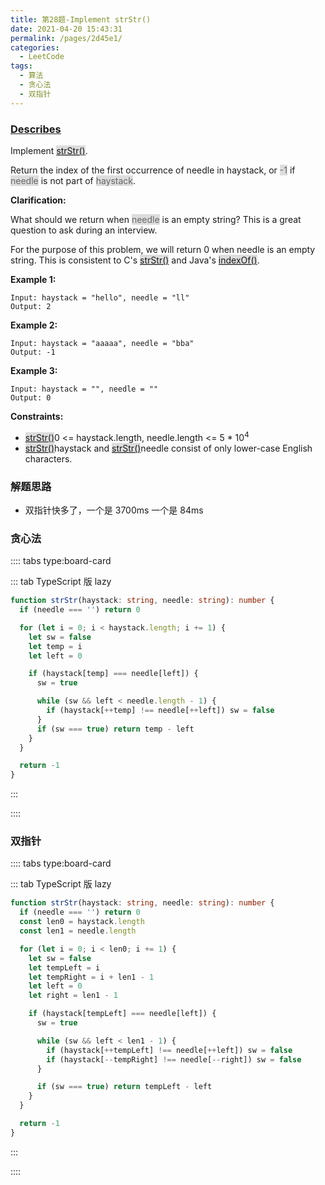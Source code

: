 ```yaml
---
title: 第28题-Implement strStr()
date: 2021-04-20 15:43:31
permalink: /pages/2d45e1/
categories:
  - LeetCode
tags:
  - 算法
  - 贪心法
  - 双指针
---
```


### [Describes](https://leetcode-cn.com/problems/implement-strstr/)

Implement <span style="background: #ddd; color: #666;">[strStr()](http://www.cplusplus.com/reference/cstring/strstr/)</span>.

Return the index of the first occurrence of needle in haystack, or <span style="background: #ddd; color: #666;">-1</span> if <span style="background: #ddd; color: #666;">needle</span> is not part of <span style="background: #ddd; color: #666;">haystack</span>.

<!-- more -->

**Clarification:**

What should we return when <span style="background: #ddd; color: #666;">needle</span> is an empty string? This is a great question to ask during an interview.

For the purpose of this problem, we will return 0 when needle is an empty string. This is consistent to C's <span style="background: #ddd; color: #666;">[strStr()](http://www.cplusplus.com/reference/cstring/strstr/)</span> and Java's <span style="background: #ddd; color: #666;">[indexOf()](<https://docs.oracle.com/javase/7/docs/api/java/lang/String.html#indexOf(java.lang.String)>)</span>.

**Example 1:**

```
Input: haystack = "hello", needle = "ll"
Output: 2
```

**Example 2:**

```
Input: haystack = "aaaaa", needle = "bba"
Output: -1
```

**Example 3:**

```
Input: haystack = "", needle = ""
Output: 0
```

**Constraints:**

- <span style="background: #ddd; color: #666;">[strStr()](http://www.cplusplus.com/reference/cstring/strstr/)</span>0 <= haystack.length, needle.length <= 5 \* 10<sup>4</sup></span>
- <span style="background: #ddd; color: #666;">[strStr()](http://www.cplusplus.com/reference/cstring/strstr/)</span>haystack</span> and <span style="background: #ddd; color: #666;">[strStr()](http://www.cplusplus.com/reference/cstring/strstr/)</span>needle</span> consist of only lower-case English characters.

### 解题思路

- 双指针快多了，一个是 3700ms 一个是 84ms

### 贪心法

:::: tabs type:board-card

::: tab TypeScript 版 lazy

```TypeScript
function strStr(haystack: string, needle: string): number {
  if (needle === '') return 0

  for (let i = 0; i < haystack.length; i += 1) {
    let sw = false
    let temp = i
    let left = 0

    if (haystack[temp] === needle[left]) {
      sw = true

      while (sw && left < needle.length - 1) {
        if (haystack[++temp] !== needle[++left]) sw = false
      }
      if (sw === true) return temp - left
    }
  }

  return -1
}
```

:::

::::

### 双指针

:::: tabs type:board-card

::: tab TypeScript 版 lazy

```TypeScript
function strStr(haystack: string, needle: string): number {
  if (needle === '') return 0
  const len0 = haystack.length
  const len1 = needle.length

  for (let i = 0; i < len0; i += 1) {
    let sw = false
    let tempLeft = i
    let tempRight = i + len1 - 1
    let left = 0
    let right = len1 - 1

    if (haystack[tempLeft] === needle[left]) {
      sw = true

      while (sw && left < len1 - 1) {
        if (haystack[++tempLeft] !== needle[++left]) sw = false
        if (haystack[--tempRight] !== needle[--right]) sw = false
      }

      if (sw === true) return tempLeft - left
    }
  }

  return -1
}
```

:::

::::
